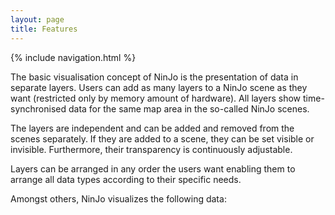```yaml
---
layout: page
title: Features
---
```

{% include navigation.html %}

The basic visualisation concept of NinJo is the presentation of data in separate layers. Users can add as many layers to a NinJo scene as they want (restricted only by memory amount of hardware). All layers show time-synchronised data for the same map area in the so-called NinJo scenes.

The layers are independent and can be added and removed from the scenes separately. If they are added to a scene, they can be set visible or invisible. Furthermore, their transparency is continuously adjustable.  

Layers can be arranged in any order the users want enabling them to arrange all data types according to their specific needs.

Amongst others, NinJo visualizes the following data:
